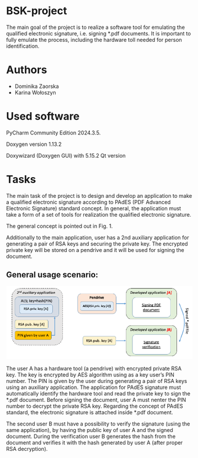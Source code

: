 # BSK-project
The main goal of the project is to realize a software tool for emulating the qualified electronic signature, i.e. signing *.pdf documents. It is important to fully emulate the process, including the hardware toll needed for person identification.

# Authors
- Dominika Zaorska
- Karina Wołoszyn

# Used software
PyCharm Community Edition 2024.3.5.

Doxygen version 1.13.2

Doxywizard (Doxygen GUI) with 5.15.2 Qt version

# Tasks
The main task of the project is to design and develop an application to make a qualified electronic signature according to PAdES (PDF Advanced Electronic Signature) standard concept. In general, the application must take a form of a set of tools for realization the qualified electronic signature.

The general concept is pointed out in Fig. 1. 

Additionally to the main application, user has a 2nd auxiliary application for generating a pair of RSA keys and securing the private key. The encrypted private key will be stored on a pendrive and it will be used for signing the document.

## General usage scenario:
![Fig. 1 – Block diagram of the project concept](images/fig1-block-diagram.png)

The user A has a hardware tool (a pendrive) with encrypted private RSA key. The key is encrypted by AES algorithm using as a key user’s PIN number. 
The PIN is given by the user during generating a pair of RSA keys using an auxiliary application. 
The application for PAdES signature must automatically identify the hardware tool and read the private key to sign the *.pdf document.
Before signing the document, user A must nenter the PIN number to decrypt the private RSA key.
Regarding the concept of PAdES standard, the electronic signature is attached inside *.pdf document. 

The second user B must have a possibility to verify the signature (using the same application), by having the public key of user A and the signed document. 
During the verification user B generates the hash from the document and verifies it with the hash generated by user A (after proper RSA decryption).


